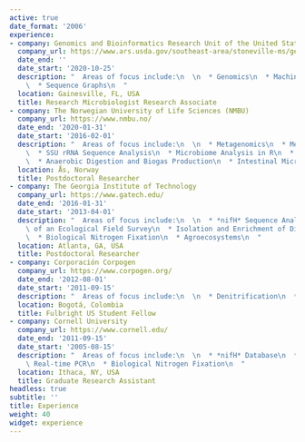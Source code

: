 ```yaml
---
active: true
date_format: '2006'
experience:
- company: Genomics and Bioinformatics Research Unit of the United States Department of Agriculture
  company_url: https://www.ars.usda.gov/southeast-area/stoneville-ms/genomics-and-bioinformatics-research/
  date_end: ''
  date_start: '2020-10-25'
  description: "  Areas of focus include:\n  \n  * Genomics\n  * Machine Learning\n\
    \  * Sequence Graphs\n  "
  location: Gainesville, FL, USA
  title: Research Microbiologist Research Associate
- company: The Norwegian University of Life Sciences (NMBU)
  company_url: https://www.nmbu.no/
  date_end: '2020-01-31'
  date_start: '2016-02-01'
  description: "  Areas of focus include:\n  \n  * Metagenomics\n  * Metaproteomics\n\
    \  * SSU rRNA Sequence Analysis\n  * Microbiome Analysis in R\n  * Illumina Sequencing\n\
    \  * Anaerobic Digestion and Biogas Production\n  * Intestinal Microbiomes\n  "
  location: Ås, Norway
  title: Postdoctoral Researcher
- company: The Georgia Institute of Technology
  company_url: https://www.gatech.edu/
  date_end: '2016-01-31'
  date_start: '2013-04-01'
  description: "  Areas of focus include:\n  \n  * *nifH* Sequence Analysis\n  * Design\
    \ of an Ecological Field Survey\n  * Isolation and Enrichment of Diazotrophs\n\
    \  * Biological Nitrogen Fixation\n  * Agroecosystems\n  "
  location: Atlanta, GA, USA
  title: Postdoctoral Researcher
- company: Corporación Corpogen
  company_url: https://www.corpogen.org/
  date_end: '2012-08-01'
  date_start: '2011-09-15'
  description: "  Areas of focus include:\n  \n  * Denitrification\n  * Páramo\n  "
  location: Bogotá, Colombia
  title: Fulbright US Student Fellow
- company: Cornell University
  company_url: https://www.cornell.edu/
  date_end: '2011-09-15'
  date_start: '2005-08-15'
  description: "  Areas of focus include:\n  \n  * *nifH* Database\n  * Quantitative,\
    \ Real-time PCR\n  * Biological Nitrogen Fixation\n  "
  location: Ithaca, NY, USA
  title: Graduate Research Assistant
headless: true
subtitle: ''
title: Experience
weight: 40
widget: experience
---
```


